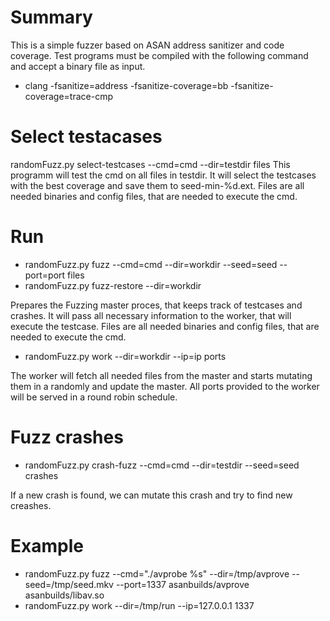# Summary
This is a simple fuzzer based on ASAN address sanitizer and code coverage.
Test programs must be compiled with the following command and accept a binary file as input.
- clang -fsanitize=address -fsanitize-coverage=bb -fsanitize-coverage=trace-cmp

# Select testacases                                                        
randomFuzz.py select-testcases  --cmd=cmd --dir=testdir  files
    This programm will test the cmd on all files in testdir.
    It will select the testcases with the best coverage and save them to seed-min-%d.ext.
    Files are all needed binaries and config files, that are needed to execute the cmd.

# Run
- randomFuzz.py fuzz              --cmd=cmd --dir=workdir --seed=seed --port=port files
- randomFuzz.py fuzz-restore      --dir=workdir

Prepares the Fuzzing master proces, that keeps track of testcases and crashes.
It will pass all necessary information to the worker, that will execute the testcase.
Files are all needed binaries and config files, that are needed to execute the cmd.

- randomFuzz.py work              --dir=workdir --ip=ip ports

The worker will fetch all needed files from the master and starts mutating them in a randomly and update the master.
All ports provided to the worker will be served in a round robin schedule.

# Fuzz crashes
- randomFuzz.py crash-fuzz        --cmd=cmd --dir=testdir --seed=seed crashes

If a new crash is found, we can mutate this crash and try to find new creashes.


# Example

- randomFuzz.py fuzz --cmd="./avprobe %s" --dir=/tmp/avprove --seed=/tmp/seed.mkv --port=1337 asanbuilds/avprove asanbuilds/libav.so
- randomFuzz.py work              --dir=/tmp/run --ip=127.0.0.1 1337

